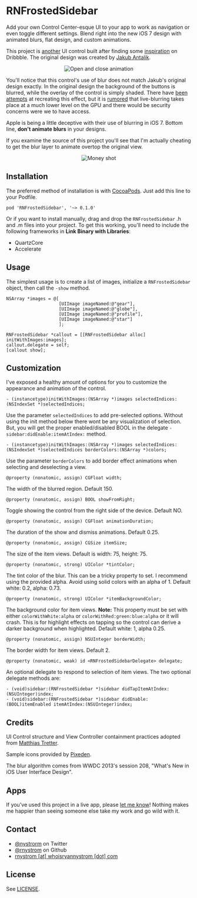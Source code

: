 RNFrostedSidebar
===========

Add your own Control Center-esque UI to your app to work as navigation or even toggle different settings. Blend right into the new iOS 7 design with animated blurs, flat design, and custom animations.

This project is [another](https://github.com/rnystrom/RNRippleTableView) UI control built after finding some [inspiration](http://dribbble.com/shots/1194205-Sidebar-calendar-animation) on Dribbble. The original design was created by [Jakub Antalik](http://dribbble.com/antalik/click?type=twitter).

<p align="center"><img title="Open and close animation" src="https://raw.github.com/rnystrom/RNFrostedMenu/master/images/open.gif"/></p>

You'll notice that this control's use of blur does not match Jakub's original design exactly. In the original design the background of the buttons is blurred, while the overlay of the control is simply shaded. There have [been](https://github.com/alexdrone/ios-realtimeblur) [attempts](https://github.com/JagCesar/iOS-blur) at recreating this effect, but it is [rumored](http://stackoverflow.com/a/17299759/940936) that live-blurring takes place at a much lower level on the GPU and there would be security concerns were we to have access.

Apple is being a little deceptive with their use of blurring in iOS 7. Bottom line, **don't animate blurs** in your designs. 

If you examine the source of this project you'll see that I'm actually cheating to get the blur layer to animate overtop the original view.

<p align="center"><img title="Money shot" src="https://raw.github.com/rnystrom/RNFrostedMenu/master/images/click.gif"/></p>

## Installation ##

The preferred method of installation is with [CocoaPods](http://cocoapods.org/). Just add this line to your Podfile.

```
pod 'RNFrostedSidebar', '~> 0.1.0'
```

Or if you want to install manually, drag and drop the <code>RNFrostedSidebar</code> .h and .m files into your project. To get this working, you'll need to include the following frameworks in **Link Binary with Libraries**:

- QuartzCore
- Accelerate

## Usage ##

The simplest usage is to create a list of images, initialize a <code>RNFrostedSidebar</code> object, then call the <code>-show</code> method.

```objc
NSArray *images = @[
                    [UIImage imageNamed:@"gear"],
                    [UIImage imageNamed:@"globe"],
                    [UIImage imageNamed:@"profile"],
                    [UIImage imageNamed:@"star"]
                    ];

RNFrostedSidebar *callout = [[RNFrostedSidebar alloc] initWithImages:images];
callout.delegate = self;
[callout show];
```

## Customization

I've exposed a healthy amount of options for you to customize the appearance and animation of the control.

```objc
- (instancetype)initWithImages:(NSArray *)images selectedIndices:(NSIndexSet *)selectedIndices;
```

Use the parameter <code>selectedIndices</code> to add pre-selected options. Without using the init method below there wont be any visualization of selection. But, you will get the proper enabled/disabled BOOL in the delegate <code>-sidebar:didEnable:itemAtIndex:</code> method.

```objc
- (instancetype)initWithImages:(NSArray *)images selectedIndices:(NSIndexSet *)selectedIndices borderColors:(NSArray *)colors;
```

Use the parameter <code>borderColors</code> to add border effect animations when selecting and deselecting a view.

```objc
@property (nonatomic, assign) CGFloat width;
```

The width of the blurred region. Default 150.

```objc
@property (nonatomic, assign) BOOL showFromRight;
```

Toggle showing the control from the right side of the device. Default NO.

```objc
@property (nonatomic, assign) CGFloat animationDuration;
```

The duration of the show and dismiss animations. Default 0.25.

```objc
@property (nonatomic, assign) CGSize itemSize;
```

The size of the item views. Default is width: 75, height: 75.

```objc
@property (nonatomic, strong) UIColor *tintColor;
```

The tint color of the blur. This can be a tricky property to set. I recommend using the provided alpha. Avoid using solid colors with an alpha of 1. Default white: 0.2, alpha: 0.73.

```objc
@property (nonatomic, strong) UIColor *itemBackgroundColor;
```

The background color for item views. **Note:** This property must be set with either <code>colorWithWhite:alpha</code> or <code>colorWithRed:green:blue:alpha</code> or it will crash. This is for highlight effects on tapping so the control can derive a darker background when highlighted. Default white: 1, alpha 0.25.

```objc
@property (nonatomic, assign) NSUInteger borderWidth;
```

The border width for item views. Default 2.

```objc
@property (nonatomic, weak) id <RNFrostedSidebarDelegate> delegate;
```

An optional delegate to respond to selection of item views. The two optional delegate methods are:

```objc
- (void)sidebar:(RNFrostedSidebar *)sidebar didTapItemAtIndex:(NSUInteger)index;
- (void)sidebar:(RNFrostedSidebar *)sidebar didEnable:(BOOL)itemEnabled itemAtIndex:(NSUInteger)index;
```

## Credits

UI Control structure and View Controller containment practices adopted from [Matthias Tretter](https://github.com/myell0w).

Sample icons provided by [Pixeden](http://www.pixeden.com/media-icons/tab-bar-icons-ios-7-vol2).

The blur algorithm comes from WWDC 2013's session 208, "What's New in iOS User Interface Design".

## Apps

If you've used this project in a live app, please <a href="mailTo:rnystrom@whoisryannystrom.com">let me know</a>! Nothing makes me happier than seeing someone else take my work and go wild with it.

## Contact

* [@nystrorm](https://twitter.com/_ryannystrom) on Twitter
* [@rnystrom](https://github.com/rnystrom) on Github
* <a href="mailTo:rnystrom@whoisryannystrom.com">rnystrom [at] whoisryannystrom [dot] com</a>

## License

See [LICENSE](https://github.com/rnystrom/RNFrostedSidebar/blob/master/LICENSE).

